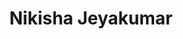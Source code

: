 ---
path: '/team/nikisha-jeyakumar'
title: 'Nikisha Jeyakumar'
image: '/team/nikisha-jeyakumar.jpg'
jobtitle: 'Social Media Coordinator'
order: 3
email: 'nikisha.jeyakumar@mail.toronto.ca'
linkedinurl: 'https://www.linkedin.com/in/nikisha-jeyakumar/'
---